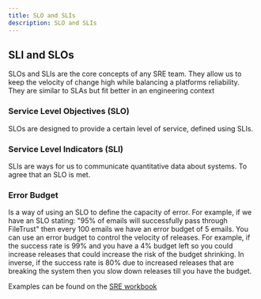 ```yaml
---
title: SLO and SLIs
description: SLO and SLIs
---
```


## SLI and SLOs

SLOs and SLIs are the core concepts of any SRE team. They allow us to keep the velocity of change high while balancing a platforms reliability. They are similar to SLAs but fit better in an engineering context

### Service Level Objectives (SLO)

SLOs are designed to provide a certain level of service, defined using SLIs.

### Service Level Indicators (SLI)

SLIs are ways for us to communicate quantitative data about systems. To agree that an SLO is met.

### Error Budget

Is a way of using an SLO to define the capacity of error. For example, if we have an SLO stating: "95% of emails will successfully pass through FileTrust" then every 100 emails we have an error budget of 5 emails. You can use an error budget to control the velocity of releases. For example, if the success rate is 99% and you have a 4% budget left so you could increase releases that could increase the risk of the budget shrinking. In inverse, if the success rate is 80% due to increased releases that are breaking the system then you slow down releases till you have the budget.

Examples can be found on the [SRE workbook](https://landing.google.com/sre/workbook/chapters/slo-document/ "Example SLO Document")

